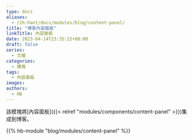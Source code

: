 ```yaml
---
type: docs
aliases:
  - /zh-hant/docs/modules/blog/content-panel/
title: "博客內容面板"
linkTitle: 內容面板
date: 2023-04-14T23:35:22+08:00
draft: false
series:
  - 文檔
categories:
  - 模塊
tags:
  - 內容面板
images:
authors:
  - HB
---
```


該模塊將[內容面板]({{< relref "modules/components/content-panel" >}})集成到博客。

<!--more-->

{{% hb-module "blog/modules/content-panel" %}}

